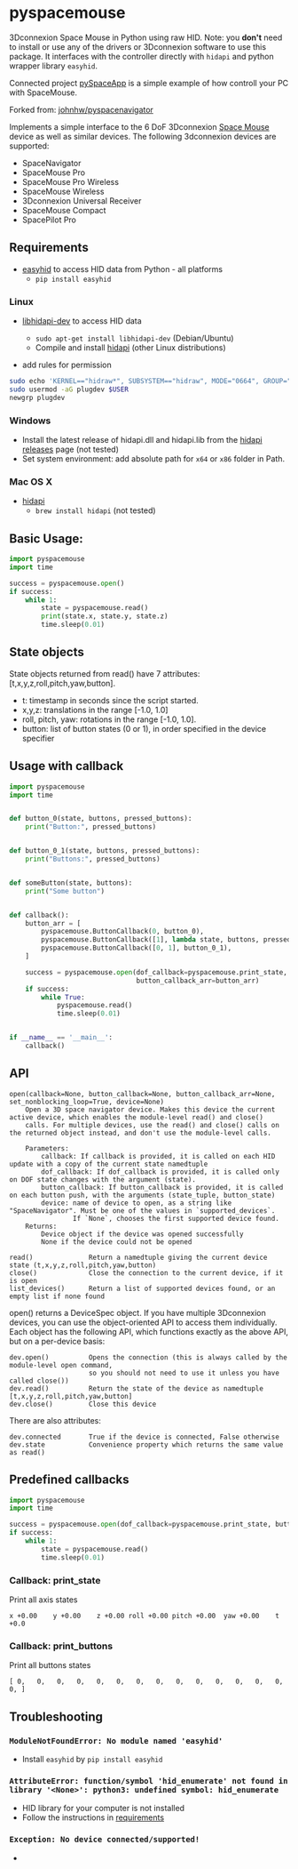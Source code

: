# pyspacemouse
3Dconnexion Space Mouse in Python using raw HID.
Note: you **don't** need to install or use any of the drivers or 3Dconnexion software to use this package.
It interfaces with the controller directly with `hidapi` and python wrapper library `easyhid`.

Connected project [pySpaceApp](https://github.com/JakubAndrysek/pyspaceapp) is a simple example of how controll your PC with SpaceMouse.

Forked from: [johnhw/pyspacenavigator](https://github.com/johnhw/pyspacenavigator)

Implements a simple interface to the 6 DoF 3Dconnexion [Space Mouse](https://3dconnexion.com/uk/spacemouse) device as well as similar devices. The following 3dconnexion devices are supported:

* SpaceNavigator
* SpaceMouse Pro
* SpaceMouse Pro Wireless
* SpaceMouse Wireless
* 3Dconnexion Universal Receiver
* SpaceMouse Compact
* SpacePilot Pro


## Requirements

- [easyhid](https://pypi.python.org/pypi/easyhid/) to access HID data from Python - all platforms
  - `pip install easyhid`

### Linux
- [libhidapi-dev]() to access HID data
  - `sudo apt-get install libhidapi-dev` (Debian/Ubuntu)
  - Compile and install [hidapi](https://github.com/libusb/hidapi/#build-from-source)  (other Linux distributions)

- add rules for permission
```bash
sudo echo 'KERNEL=="hidraw*", SUBSYSTEM=="hidraw", MODE="0664", GROUP="plugdev"' > /etc/udev/rules.d/99-hidraw-permissions.rules
sudo usermod -aG plugdev $USER
newgrp plugdev
```

### Windows
- Install the latest release of hidapi.dll and hidapi.lib from the [hidapi releases](https://github.com/libusb/hidapi/releases) page (not tested)
- Set system environment: add absolute path for `x64` or `x86` folder in Path.

### Mac OS X
- [hidapi](https://formulae.brew.sh/formula/hidapi)
  - `brew install hidapi` (not tested)


## Basic Usage:

````py
import pyspacemouse
import time

success = pyspacemouse.open()
if success:
    while 1:
        state = pyspacemouse.read()
        print(state.x, state.y, state.z)
        time.sleep(0.01)
````
## State objects
State objects returned from read() have 7 attributes: [t,x,y,z,roll,pitch,yaw,button].

* t: timestamp in seconds since the script started.
* x,y,z: translations in the range [-1.0, 1.0]
* roll, pitch, yaw: rotations in the range [-1.0, 1.0].
* button: list of button states (0 or 1), in order specified in the device specifier

## Usage with callback

````py
import pyspacemouse
import time


def button_0(state, buttons, pressed_buttons):
    print("Button:", pressed_buttons)


def button_0_1(state, buttons, pressed_buttons):
    print("Buttons:", pressed_buttons)


def someButton(state, buttons):
    print("Some button")


def callback():
    button_arr = [
        pyspacemouse.ButtonCallback(0, button_0),
        pyspacemouse.ButtonCallback([1], lambda state, buttons, pressed_buttons: print("Button: 1")),
        pyspacemouse.ButtonCallback([0, 1], button_0_1),
    ]

    success = pyspacemouse.open(dof_callback=pyspacemouse.print_state, button_callback=someButton,
                                button_callback_arr=button_arr)
    if success:
        while True:
            pyspacemouse.read()
            time.sleep(0.01)


if __name__ == '__main__':
    callback()
````

## API

    open(callback=None, button_callback=None, button_callback_arr=None, set_nonblocking_loop=True, device=None)
        Open a 3D space navigator device. Makes this device the current active device, which enables the module-level read() and close()
        calls. For multiple devices, use the read() and close() calls on the returned object instead, and don't use the module-level calls.

        Parameters:
            callback: If callback is provided, it is called on each HID update with a copy of the current state namedtuple
            dof_callback: If dof_callback is provided, it is called only on DOF state changes with the argument (state).
            button_callback: If button_callback is provided, it is called on each button push, with the arguments (state_tuple, button_state)
            device: name of device to open, as a string like "SpaceNavigator". Must be one of the values in `supported_devices`.
                    If `None`, chooses the first supported device found.
        Returns:
            Device object if the device was opened successfully
            None if the device could not be opened

    read()              Return a namedtuple giving the current device state (t,x,y,z,roll,pitch,yaw,button)
    close()             Close the connection to the current device, if it is open
    list_devices()      Return a list of supported devices found, or an empty list if none found


open() returns a DeviceSpec object. If you have multiple 3Dconnexion devices, you can use the object-oriented API to access them individually.
Each object has the following API, which functions exactly as the above API, but on a per-device basis:

    dev.open()          Opens the connection (this is always called by the module-level open command,
                        so you should not need to use it unless you have called close())
    dev.read()          Return the state of the device as namedtuple [t,x,y,z,roll,pitch,yaw,button]
    dev.close()         Close this device

There are also attributes:

    dev.connected       True if the device is connected, False otherwise
    dev.state           Convenience property which returns the same value as read()

## Predefined callbacks

````py
import pyspacemouse
import time

success = pyspacemouse.open(dof_callback=pyspacemouse.print_state, button_callback=pyspacemouse.print_buttons)
if success:
    while 1:
        state = pyspacemouse.read()
        time.sleep(0.01)
````

### Callback: print_state
Print all axis states

    x +0.00    y +0.00    z +0.00 roll +0.00 pitch +0.00  yaw +0.00    t +0.0

### Callback: print_buttons
Print all buttons states

    [ 0,   0,   0,   0,   0,   0,   0,   0,   0,   0,   0,   0,   0,   0,   0, ]

## Troubleshooting

### `ModuleNotFoundError: No module named 'easyhid'`
- Install `easyhid` by `pip install easyhid`

### `AttributeError: function/symbol 'hid_enumerate' not found in library '<None>': python3: undefined symbol: hid_enumerate`
- HID library for your computer is not installed
- Follow the instructions in [requirements](#requirements)

### `Exception: No device connected/supported!`
- 